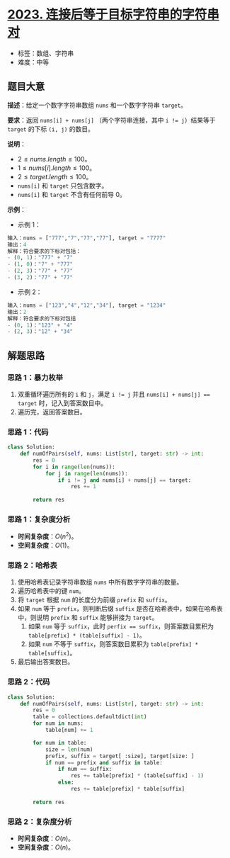 # [2023. 连接后等于目标字符串的字符串对](https://leetcode.cn/problems/number-of-pairs-of-strings-with-concatenation-equal-to-target/)

- 标签：数组、字符串
- 难度：中等

## 题目大意

**描述**：给定一个数字字符串数组 `nums` 和一个数字字符串 `target`。

**要求**：返回 `nums[i] + nums[j]` （两个字符串连接，其中 `i != j`）结果等于 `target` 的下标 `(i, j)` 的数目。

**说明**：

- $2 \le nums.length \le 100$。
- $1 \le nums[i].length \le 100$。
- $2 \le target.length \le 100$。
- `nums[i]` 和 `target` 只包含数字。
- `nums[i]` 和 `target` 不含有任何前导 $0$。

**示例**：

- 示例 1：

```python
输入：nums = ["777","7","77","77"], target = "7777"
输出：4
解释：符合要求的下标对包括：
- (0, 1)："777" + "7"
- (1, 0)："7" + "777"
- (2, 3)："77" + "77"
- (3, 2)："77" + "77"
```

- 示例 2：

```python
输入：nums = ["123","4","12","34"], target = "1234"
输出：2
解释：符合要求的下标对包括
- (0, 1)："123" + "4"
- (2, 3)："12" + "34"
```

## 解题思路

### 思路 1：暴力枚举

1. 双重循环遍历所有的 `i` 和 `j`，满足 `i != j` 并且 `nums[i] + nums[j] == target` 时，记入到答案数目中。
2. 遍历完，返回答案数目。

### 思路 1：代码

```python
class Solution:
    def numOfPairs(self, nums: List[str], target: str) -> int:
        res = 0
        for i in range(len(nums)):
            for j in range(len(nums)):
                if i != j and nums[i] + nums[j] == target:
                    res += 1
        
        return res
```

### 思路 1：复杂度分析

- **时间复杂度**：$O(n^2)$。
- **空间复杂度**：$O(1)$。

### 思路 2：哈希表

1. 使用哈希表记录字符串数组 `nums` 中所有数字字符串的数量。
2. 遍历哈希表中的键 `num`。
3. 将 `target` 根据 `num` 的长度分为前缀 `prefix` 和 `suffix`。
4. 如果 `num` 等于 `prefix`，则判断后缀 `suffix` 是否在哈希表中，如果在哈希表中，则说明 `prefix` 和 `suffix` 能够拼接为 `target`。
   1. 如果 `num` 等于 `suffix`，此时 `perfix == suffix`，则答案数目累积为 `table[prefix] * (table[suffix] - 1)`。
   2. 如果 `num` 不等于 `suffix`，则答案数目累积为 `table[prefix] * table[suffix]`。
5. 最后输出答案数目。

### 思路 2：代码

```python
class Solution:
    def numOfPairs(self, nums: List[str], target: str) -> int:
        res = 0
        table = collections.defaultdict(int)
        for num in nums:
            table[num] += 1

        for num in table:
            size = len(num)
            prefix, suffix = target[ :size], target[size: ]
            if num == prefix and suffix in table:
                if num == suffix:
                    res += table[prefix] * (table[suffix] - 1)
                else:
                    res += table[prefix] * table[suffix]
        
        return res
```

### 思路 2：复杂度分析

- **时间复杂度**：$O(n)$。
- **空间复杂度**：$O(n)$。